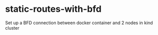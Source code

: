 # static-routes-with-bfd
Set up a BFD connection between docker container and 2 nodes in kind cluster
